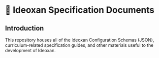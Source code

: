 # 📖 Ideoxan Specification Documents
## Introduction
This repository houses all of the Ideoxan Configuration Schemas (JSON), curriculum-related specification guides, and other materials useful to the development of Ideoxan.

